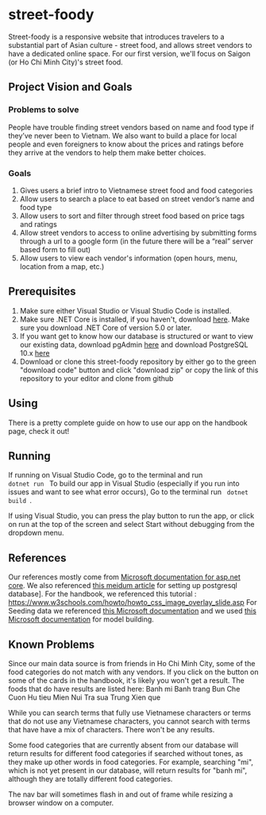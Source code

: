 # street-foody

Street-foody is a responsive website that introduces travelers to a substantial part of Asian culture - street food, and allows street vendors to have a dedicated online space. For our first version, we'll focus on Saigon (or Ho Chi Minh City)'s street food.


## Project Vision and Goals

### Problems to solve

People have trouble finding street vendors based on name and food type if they’ve never been to Vietnam. We also want to build a place for local people and even foreigners to know about the prices and ratings before they arrive at the vendors to help them make better choices. 

### Goals

1. Gives users a brief intro to Vietnamese street food and food categories 
2. Allow users to search  a place to eat based on street vendor’s name and food type
3. Allow users to sort and filter through street food based on price tags and ratings
4. Allow street vendors to access to online advertising by submitting forms through a url to a google form (in the future there will be a “real” server based form to fill out)
5. Allow users to view each vendor's information (open hours, menu, location from a map, etc.)





## Prerequisites

1. Make sure either Visual Studio or Visual Studio Code is installed.
2. Make sure .NET Core is installed, if you haven't, download [here](https://dotnet.microsoft.com/download). Make sure you download .NET Core of version 5.0 or later.
3. If you want get to know how our database is structured or want to view our existing data, download pgAdmin [here](https://www.pgadmin.org) and download PostgreSQL 10.x [here](https://postgresapp.com/downloads.html)
4. Download or clone this street-foody repository by either go to the green "download code" button and click "download zip" or copy the link of this repository to your editor and clone from github



## Using

There is a pretty complete guide on how to use our app on the handbook page, check it out! 

 

## Running

If running on Visual Studio Code, go to the terminal and run  <code> dotnet run </code>
To build our app in Visual Studio (especially if you run into issues and want to see what error occurs), 
Go to the terminal run <code> dotnet build </code>.

If using Visual Studio, you can press the play button to run the app, or click on run at the top of the screen and select
Start without debugging from the dropdown menu. 

## References 

Our references mostly come from [Microsoft documentation for asp.net core](https://docs.microsoft.com/en-us/aspnet/core/?view=aspnetcore-5.0).
We also referenced [this meidum article](https://medium.com/@agavatar/webapi-with-net-core-and-postgres-in-visual-studio-code-8b3587d12823) for setting up postgresql database]. For the handbook, we referenced this tutorial : https://www.w3schools.com/howto/howto_css_image_overlay_slide.asp For Seeding data we referenced [this Microsoft documentation](https://docs.microsoft.com/en-us/ef/core/modeling/data-seeding) and we used [this Microsoft documentation](https://docs.microsoft.com/en-us/aspnet/core/tutorials/first-mvc-app/adding-model?view=aspnetcore-5.0&tabs=visual-studio-code) for model building.


## Known Problems

Since our main data source is from friends in Ho Chi Minh City, some of the food categories do not match with any vendors. If you click on the button on some of the cards in the handbook, it's likely you won't get a result. The foods that do have results are listed here:
Banh mi
Banh trang
Bun
Che
Cuon
Hu tieu
Mien
Nui
Tra sua
Trung
Xien que

While you can search terms that fully use Vietnamese characters or terms that do not use any Vietnamese characters, you cannot search with terms that have have a mix of characters. There won't be any results. 

Some food categories that are currently absent from our database will return results for different food categories if searched without tones, as they make up other words in food categories. For example, searching "mi", which is not yet present in our database, will return results for "banh mi", although they are totally different food categories.

The nav bar will sometimes flash in and out of frame while resizing a browser window on a computer. 
